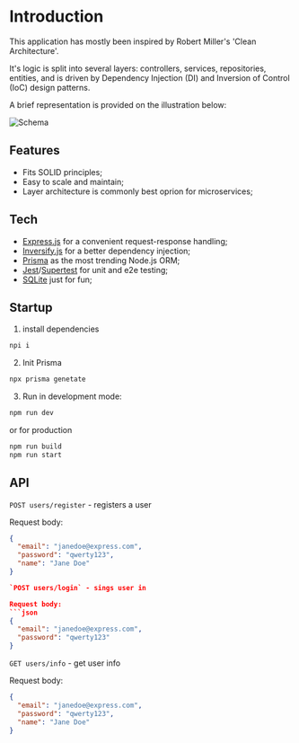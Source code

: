 # Introduction

This application has mostly been inspired by Robert Miller's 'Clean Architecture'.

It's logic is split into several layers: controllers, services, repositories, entities, and is driven by Dependency Injection (DI) and Inversion of Control (IoC) design patterns.

A brief representation is provided on the illustration below:

![Schema](https://sun9-33.userapi.com/impg/PPFG-gwdOjVJY-bRMKtwNotg_FvGp7QFw9cDAw/N7ev7_si3rw.jpg?size=1223x802&quality=95&sign=389d7e24053fb0f8474e992b466a656e&type=album)

## Features
- Fits SOLID principles;
- Easy to scale and maintain;
- Layer architecture is commonly best oprion for microservices;

## Tech
- [Express.js](https://github.com/expressjs/express) for a convenient request-response handling;
- [Inversify.js](https://inversify.io/) for a better dependency injection;
- [Prisma](https://www.prisma.io/) as the most trending Node.js ORM;
- [Jest](https://jestjs.io/)/[Supertest](https://github.com/ladjs/supertest) for unit and e2e testing;
- [SQLite](https://www.sqlite.org) just for fun;

## Startup

1. install dependencies
```bash
npi i
```

2. Init Prisma
```bash
npx prisma genetate
```

3. Run in development mode:
```bash
npm run dev
```

or for production
```bash
npm run build
npm run start
```

## API

`POST users/register` - registers a user

Request body:
```json
{
  "email": "janedoe@express.com",
  "password": "qwerty123",
  "name": "Jane Doe"
}

`POST users/login` - sings user in

Request body:
```json
{
  "email": "janedoe@express.com",
  "password": "qwerty123"
}
```

`GET users/info` - get user info

Request body:
```json
{
  "email": "janedoe@express.com",
  "password": "qwerty123",
  "name": "Jane Doe"
}
```